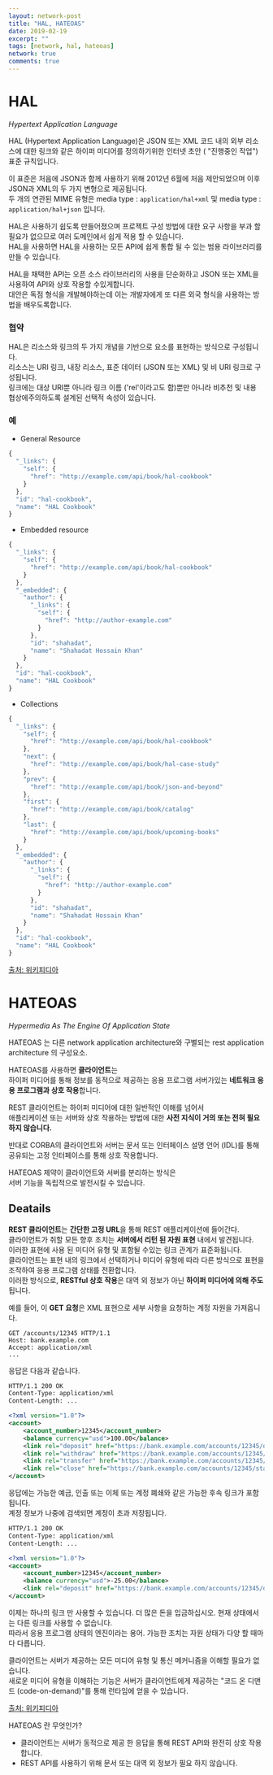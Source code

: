 ```yaml
---
layout: network-post
title: "HAL, HATEOAS"
date: 2019-02-19
excerpt: ""
tags: [network, hal, hateoas]
network: true
comments: true
---
```


# HAL

*Hypertext Application Language*  

HAL (Hypertext Application Language)은 JSON 또는 XML 코드 내의 외부 리소스에 대한 링크와 같은 하이퍼 미디어를 정의하기위한
인터넷 초안 ( "진행중인 작업") 표준 규칙입니다.  

이 표준은 처음에 JSON과 함께 사용하기 위해 2012년 6월에 처음 제안되었으며 이후 JSON과 XML의 두 가지 변형으로 제공됩니다.  
두 개의 연관된 MIME 유형은 media type : `application/hal+xml` 및 media type : `application/hal+json` 입니다.  

HAL은 사용하기 쉽도록 만들어졌으며 프로젝트 구성 방법에 대한 요구 사항을 부과 할 필요가 없으므로 여러 도메인에서 쉽게 적용 할 수 있습니다.  
HAL을 사용하면 HAL을 사용하는 모든 API에 쉽게 통합 될 수 있는 범용 라이브러리를 만들 수 있습니다.  

HAL을 채택한 API는 오픈 소스 라이브러리의 사용을 단순화하고 JSON 또는 XML을 사용하여 API와 상호 작용할 수있게합니다.  
대안은 독점 형식을 개발해야하는데 이는 개발자에게 또 다른 외국 형식을 사용하는 방법을 배우도록합니다.  

### 협약
HAL은 리소스와 링크의 두 가지 개념을 기반으로 요소를 표현하는 방식으로 구성됩니다.  
리소스는 URI 링크, 내장 리소스, 표준 데이터 (JSON 또는 XML) 및 비 URI 링크로 구성됩니다.  
링크에는 대상 URI뿐 아니라 링크 이름 ('rel'이라고도 함)뿐만 아니라 비추천 및 내용 협상에주의하도록 설계된 선택적 속성이 있습니다.  

### 예

- General Resource  
~~~javascript
{
  "_links": {
    "self": {
      "href": "http://example.com/api/book/hal-cookbook"
    }
  },
  "id": "hal-cookbook",
  "name": "HAL Cookbook"
}
~~~

- Embedded resource    
~~~javascript
{
  "_links": {
    "self": {
      "href": "http://example.com/api/book/hal-cookbook"
    }
  },
  "_embedded": {
    "author": {
      "_links": {
        "self": {
          "href": "http://author-example.com"
        }
      },
      "id": "shahadat",
      "name": "Shahadat Hossain Khan"
    }
  },
  "id": "hal-cookbook",
  "name": "HAL Cookbook"
}
~~~

- Collections  
~~~javascript
{
  "_links": {
    "self": {
      "href": "http://example.com/api/book/hal-cookbook"
    },
    "next": {
      "href": "http://example.com/api/book/hal-case-study"
    },
    "prev": {
      "href": "http://example.com/api/book/json-and-beyond"
    },
    "first": {
      "href": "http://example.com/api/book/catalog"
    },
    "last": {
      "href": "http://example.com/api/book/upcoming-books"
    }
  },
  "_embedded": {
    "author": {
      "_links": {
        "self": {
          "href": "http://author-example.com"
        }
      },
      "id": "shahadat",
      "name": "Shahadat Hossain Khan"
    }
  },
  "id": "hal-cookbook",
  "name": "HAL Cookbook"
}
~~~

[출처: 위키피디아](https://en.wikipedia.org/wiki/Hypertext_Application_Language)  

# HATEOAS  

*Hypermedia As The Engine Of Application State*  

HATEOAS 는 다른 network application architecture와 구별되는 rest application architecture 의 구성요소.  



HATEOAS를 사용하면 **클라이언트**는  
하이퍼 미디어를 통해 정보를 동적으로 제공하는 응용 프로그램 서버가있는 **네트워크 응용 프로그램과 상호 작용**합니다.  

REST 클라이언트는 하이퍼 미디어에 대한 일반적인 이해를 넘어서  
애플리케이션 또는 서버와 상호 작용하는 방법에 대한 **사전 지식이 거의 또는 전혀 필요하지 않습니다.**  

반대로 CORBA의 클라이언트와 서버는 문서 또는 인터페이스 설명 언어 (IDL)를 통해 공유되는 고정 인터페이스를 통해 상호 작용합니다.  

HATEOAS 제약이 클라이언트와 서버를 분리하는 방식은  
서버 기능을 독립적으로 발전시킬 수 있습니다.  

## Deatails

**REST 클라이언트**는 **간단한 고정 URL**을 통해 REST 애플리케이션에 들어간다.  
클라이언트가 취할 모든 향후 조치는 **서버에서 리턴 된 자원 표현** 내에서 발견됩니다.  
이러한 표현에 사용 된 미디어 유형 및 포함될 수있는 링크 관계가 표준화됩니다.  
클라이언트는 표현 내의 링크에서 선택하거나 미디어 유형에 따라 다른 방식으로 표현을 조작하여 응용 프로그램 상태를 전환합니다.  
이러한 방식으로, **RESTful 상호 작용**은 대역 외 정보가 아닌 **하이퍼 미디어에 의해 주도**됩니다.   

예를 들어, 이 **GET 요청**은 XML 표현으로 세부 사항을 요청하는 계정 자원을 가져옵니다.  

~~~http
GET /accounts/12345 HTTP/1.1
Host: bank.example.com
Accept: application/xml
...
~~~

응답은 다음과 같습니다.  
~~~xml
HTTP/1.1 200 OK
Content-Type: application/xml
Content-Length: ...

<?xml version="1.0"?>
<account>
    <account_number>12345</account_number>
    <balance currency="usd">100.00</balance>
    <link rel="deposit" href="https://bank.example.com/accounts/12345/deposit" />
    <link rel="withdraw" href="https://bank.example.com/accounts/12345/withdraw" />
    <link rel="transfer" href="https://bank.example.com/accounts/12345/transfer" />
    <link rel="close" href="https://bank.example.com/accounts/12345/status" />
</account>
~~~

응답에는 가능한 예금, 인출 또는 이체 또는 계정 폐쇄와 같은 가능한 후속 링크가 포함됩니다.  
계정 정보가 나중에 검색되면 계정이 초과 저장됩니다.  

~~~xml
HTTP/1.1 200 OK
Content-Type: application/xml
Content-Length: ...

<?xml version="1.0"?>
<account>
    <account_number>12345</account_number>
    <balance currency="usd">-25.00</balance>
    <link rel="deposit" href="https://bank.example.com/accounts/12345/deposit" />
</account>
~~~

이제는 하나의 링크 만 사용할 수 있습니다. 더 많은 돈을 입금하십시오. 현재 상태에서는 다른 링크를 사용할 수 없습니다.  
따라서 응용 프로그램 상태의 엔진이라는 용어. 가능한 조치는 자원 상태가 다양 할 때마다 다릅니다.  

클라이언트는 서버가 제공하는 모든 미디어 유형 및 통신 메커니즘을 이해할 필요가 없습니다.  
새로운 미디어 유형을 이해하는 기능은 서버가 클라이언트에게 제공하는 "코드 온 디맨드 (code-on-demand)"를 통해 런타임에 얻을 수 있습니다.  



[출처: 위키피디아](https://en.wikipedia.org/wiki/HATEOAS)  


HATEOAS 란 무엇인가?

- 클라이언트는 서버가 동적으로 제공 한 응답을 통해 REST API와 완전히 상호 작용합니다.  
- REST API를 사용하기 위해 문서 또는 대역 외 정보가 필요 하지 않습니다.  
